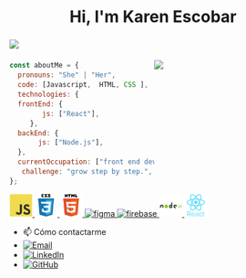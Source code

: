 <h1 align="center">Hi, I'm Karen Escobar</h1>

### <img aling='right' src="https://media.giphy.com/media/VgCDAzcKvsR6OM0uWg/giphy.gif" width="50"> 
<img align='right' src="https://media.giphy.com/media/L1R1tvI9svkIWwpVYr/giphy.gif" width="250">

 ```javascript
const aboutMe = {
   pronouns: "She" | "Her",
   code: [Javascript,  HTML, CSS ],
   technologies: {
   frontEnd: {
         js: ["React"],
      },
   backEnd: {
        js: ["Node.js"],   
   },
   currentOccupation: ["front end developer lababoratoria graduate"],
    challenge: "grow step by step.",
};
```
 <a href="https://developer.mozilla.org/en-US/docs/Web/JavaScript" target="_blank" rel="noreferrer"> <img src="https://raw.githubusercontent.com/devicons/devicon/master/icons/javascript/javascript-original.svg" alt="javascript" width="40" height="40"/> </a>
 <a href="https://www.w3schools.com/css/" target="_blank" rel="noreferrer"> <img src="https://raw.githubusercontent.com/devicons/devicon/master/icons/css3/css3-original-wordmark.svg" alt="css3" width="40" height="40"/> </a> 
<a href="https://www.w3.org/html/" target="_blank" rel="noreferrer"> <img src="https://raw.githubusercontent.com/devicons/devicon/master/icons/html5/html5-original-wordmark.svg" alt="html5" width="40" height="40"/> </a> <a href="https://www.figma.com/" target="_blank" rel="noreferrer"> <img src="https://www.vectorlogo.zone/logos/figma/figma-icon.svg" alt="figma" width="40" height="40"/> </a>
 <a href="https://firebase.google.com/" target="_blank" rel="noreferrer"> <img src="https://www.vectorlogo.zone/logos/firebase/firebase-icon.svg" alt="firebase" width="40" height="40"/> </a> 
 <a href="https://nodejs.org" target="_blank" rel="noreferrer"> <img src="https://raw.githubusercontent.com/devicons/devicon/master/icons/nodejs/nodejs-original-wordmark.svg" alt="nodejs" width="40" height="40"/> </a>
 <a href="https: //reactjs.org/" target="_blank" rel="noreferrer"> <img src="https://raw.githubusercontent.com/devicons/devicon/master/icons/react/react-original-wordmark.svg " alt="reaccionar" width="40" height="40"/> </a>


- 📫 Cómo contactarme 
- <a href="Kdescobar21@gmail.com" target="_blank"><img src="https://img.shields.io/badge/-Gmail-c14438?style=flat-square&logo=Gmail&logoColor=black" alt="Email"></a>
-  <a href="https://www.linkedin.com/in/karen-escobar-palomino"><img src="https://img.shields.io/badge/LinkedIn--_.svg?style=social&logo=linkedin" alt="LinkedIn"></a>
-  <a href="https://github.com/escobark21"><img src="https://img.shields.io/github/followers/priyanshumay.svg?label=GitHub&style=social" alt="GitHub"></a>

